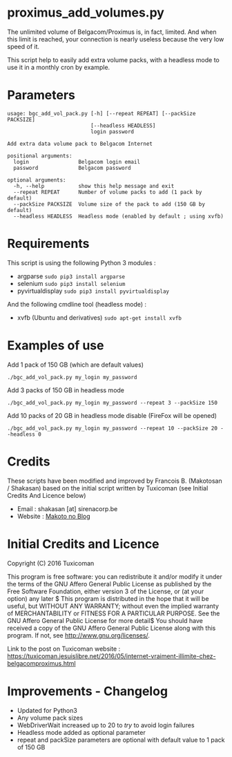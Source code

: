 proximus_add_volumes.py
===

The unlimited volume of Belgacom/Proximus is, in fact, limited. And when this limit is reached, your connection is nearly useless because the very low speed of it.

This script help to easily add extra volume packs, with a headless mode to use it in a monthly cron by example.

Parameters
===

```
usage: bgc_add_vol_pack.py [-h] [--repeat REPEAT] [--packSize PACKSIZE]
                           [--headless HEADLESS]
                           login password

Add extra data volume pack to Belgacom Internet

positional arguments:
  login                Belgacom login email
  password             Belgacom password

optional arguments:
  -h, --help           show this help message and exit
  --repeat REPEAT      Number of volume packs to add (1 pack by default)
  --packSize PACKSIZE  Volume size of the pack to add (150 GB by default)
  --headless HEADLESS  Headless mode (enabled by default ; using xvfb)
```
Requirements
===

This script is using the following Python 3 modules :

* argparse
```sudo pip3 install argparse```
* selenium
```sudo pip3 install selenium```
* pyvirtualdisplay 
```sudo pip3 install pyvirtualdisplay```

And the following cmdline tool (headless mode) : 

* xvfb (Ubuntu and derivatives)
```sudo apt-get install xvfb```

Examples of use
===

Add 1 pack of 150 GB (which are default values)
```
./bgc_add_vol_pack.py my_login my_password
```

Add 3 packs of 150 GB in headless mode
```
./bgc_add_vol_pack.py my_login my_password --repeat 3 --packSize 150
```

Add 10 packs of 20 GB in headless mode disable (FireFox will be opened)
```
./bgc_add_vol_pack.py my_login my_password --repeat 10 --packSize 20 --headless 0
```

Credits
===

These scripts have been modified and improved by Francois B. (Makotosan / Shakasan) based on the initial script written by Tuxicoman (see Initial Credits And Licence below)

* Email : shakasan [at] sirenacorp.be
* Website : [Makoto no Blog](https://sirenacorp.be/)

Initial Credits and Licence
===

Copyright (C) 2016   Tuxicoman

This program is free software: you can redistribute it and/or modify it under the terms of the GNU Affero General Public License as published by the Free Software Foundation, either version 3 of the License, or (at your option) any later $
This program is distributed in the hope that it will be useful, but WITHOUT ANY WARRANTY; without even the implied warranty of MERCHANTABILITY or FITNESS FOR A PARTICULAR PURPOSE.  See the GNU Affero General Public License for more detail$
You should have received a copy of the GNU Affero General Public License along with this program.  If not, see <http://www.gnu.org/licenses/>.

Link to the post on Tuxicoman website : https://tuxicoman.jesuislibre.net/2016/05/internet-vraiment-illimite-chez-belgacomproximus.html

Improvements - Changelog
===

* Updated for Python3
* Any volume pack sizes
* WebDriverWait increased up to 20 to *try* to avoid login failures
* Headless mode added as optional parameter
* repeat and packSize parameters are optional with default value to 1 pack of 150 GB

